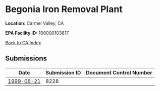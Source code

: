 # Begonia Iron Removal Plant

**Location:** Carmel Valley, CA

**EPA Facility ID:** 100000103817

[Back to CA Index](../../index.md)

## Submissions

| Date | Submission ID | Document Control Number |
|------|--------------|-------------------------|
| [1999-06-21](submissions/8228.md) | 8228 |  |
